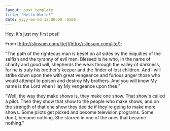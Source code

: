 ```yaml
---
layout: post_template
title: "Hello World!"
date: yyyy-mm-dd 12:00:00 -0500
---
```


Hey, it's just my first post!

From [http://slipsum.com/lite/](http://slipsum.com/lite/):

"The path of the righteous man is beset on all sides by the iniquities of the selfish and the tyranny of evil men. Blessed is he who, in the name of charity and good will, shepherds the weak through the valley of darkness, for he is truly his brother's keeper and the finder of lost children. And I will strike down upon thee with great vengeance and furious anger those who would attempt to poison and destroy My brothers. And you will know My name is the Lord when I lay My vengeance upon thee."

"Well, the way they make shows is, they make one show. That show's called a pilot. Then they show that show to the people who make shows, and on the strength of that one show they decide if they're going to make more shows. Some pilots get picked and become television programs. Some don't, become nothing. She starred in one of the ones that became nothing."
